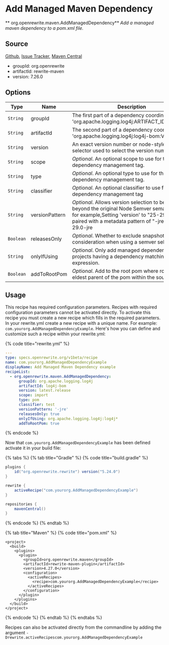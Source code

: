 # Add Managed Maven Dependency

** org.openrewrite.maven.AddManagedDependency**
_Add a managed maven dependency to a pom.xml file._

## Source

[Github](https://github.com/openrewrite/rewrite), [Issue Tracker](https://github.com/openrewrite/rewrite/issues), [Maven Central](https://search.maven.org/artifact/org.openrewrite/rewrite-maven/7.26.0/jar)

* groupId: org.openrewrite
* artifactId: rewrite-maven
* version: 7.26.0

## Options

| Type | Name | Description |
| -- | -- | -- |
| `String` | groupId | The first part of a dependency coordinate 'org.apache.logging.log4j:ARTIFACT_ID:VERSION'. |
| `String` | artifactId | The second part of a dependency coordinate 'org.apache.logging.log4j:log4j-bom:VERSION'. |
| `String` | version | An exact version number or node-style semver selector used to select the version number. |
| `String` | scope | *Optional*. An optional scope to use for the dependency management tag. |
| `String` | type | *Optional*. An optional type to use for the dependency management tag. |
| `String` | classifier | *Optional*. An optional classifier to use for the dependency management tag |
| `String` | versionPattern | *Optional*. Allows version selection to be extended beyond the original Node Semver semantics. So for example,Setting 'version' to "25-29" can be paired with a metadata pattern of "-jre" to select 29.0-jre |
| `Boolean` | releasesOnly | *Optional*. Whether to exclude snapshots from consideration when using a semver selector |
| `String` | onlyIfUsing | *Optional*. Only add managed dependencies to projects having a dependency matching the expression. |
| `Boolean` | addToRootPom | *Optional*. Add to the root pom where root is the eldest parent of the pom within the source set. |


## Usage

This recipe has required configuration parameters. Recipes with required configuration parameters cannot be activated directly. To activate this recipe you must create a new recipe which fills in the required parameters. In your rewrite.yml create a new recipe with a unique name. For example: `com.yourorg.AddManagedDependencyExample`.
Here's how you can define and customize such a recipe within your rewrite.yml:

{% code title="rewrite.yml" %}
```yaml
---
type: specs.openrewrite.org/v1beta/recipe
name: com.yourorg.AddManagedDependencyExample
displayName: Add Managed Maven Dependency example
recipeList:
  - org.openrewrite.maven.AddManagedDependency:
      groupId: org.apache.logging.log4j
      artifactId: log4j-bom
      version: latest.release
      scope: import
      type: pom
      classifier: test
      versionPattern: '-jre'
      releasesOnly: true
      onlyIfUsing: org.apache.logging.log4j:log4j*
      addToRootPom: true
```
{% endcode %}


Now that `com.yourorg.AddManagedDependencyExample` has been defined activate it in your build file:

{% tabs %}
{% tab title="Gradle" %}
{% code title="build.gradle" %}
```groovy
plugins {
    id("org.openrewrite.rewrite") version("5.24.0")
}

rewrite {
    activeRecipe("com.yourorg.AddManagedDependencyExample")
}

repositories {
    mavenCentral()
}

```
{% endcode %}
{% endtab %}

{% tab title="Maven" %}
{% code title="pom.xml" %}
```markup
<project>
  <build>
    <plugins>
      <plugin>
        <groupId>org.openrewrite.maven</groupId>
        <artifactId>rewrite-maven-plugin</artifactId>
        <version>4.27.0</version>
        <configuration>
          <activeRecipes>
            <recipe>com.yourorg.AddManagedDependencyExample</recipe>
          </activeRecipes>
        </configuration>
      </plugin>
    </plugins>
  </build>
</project>
```
{% endcode %}
{% endtab %}
{% endtabs %}

Recipes can also be activated directly from the commandline by adding the argument `-Drewrite.activeRecipescom.yourorg.AddManagedDependencyExample`
